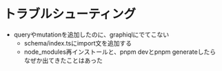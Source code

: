 

# トラブルシューティング
- queryやmutationを追加したのに、graphiqlにでてこない
  - schema/index.tsにimport文を追加する
  - node_modules再インストールと、pnpm devとpnpm generateしたらなぜか出てきたことはあった